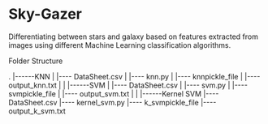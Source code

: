 # Sky-Gazer
Differentiating between stars and galaxy based on features extracted from images using different Machine Learning classification algorithms.


Folder Structure 

.
|------KNN 
|       |---- DataSheet.csv
|       |---- knn.py
|       |---- knnpickle_file
|       |---- output_knn.txt
|
|
|------SVM 
|       |---- DataSheet.csv
|       |---- svm.py
|       |---- svmpickle_file
|       |---- output_svm.txt
|
|
|------Kernel SVM
        |---- DataSheet.csv
        |---- kernel_svm.py
        |---- k_svmpickle_file
        |---- output_k_svm.txt

